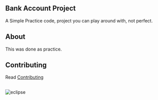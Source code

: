 ## Bank Account Project

A Simple Practice code, project you can play around with, not perfect.  

## About
This was done as practice. 

## Contributing
Read [Contributing](https://github.com/Madonahs/Bank-Account-Draft/blob/master/Contributing.md)

## 
![eclipse](https://user-images.githubusercontent.com/11560987/37263323-97038f9c-2575-11e8-9bd5-b8992b7fbb18.PNG)

